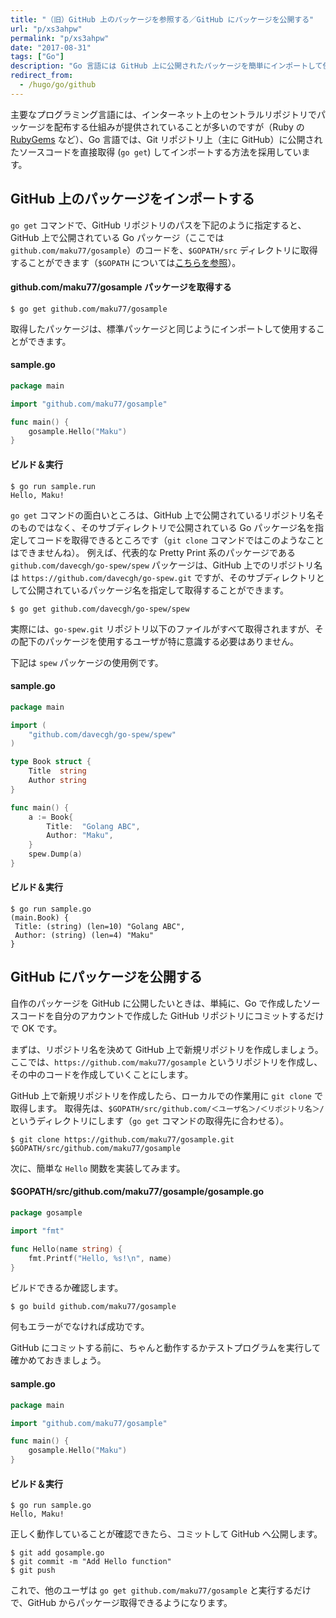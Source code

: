 ```yaml
---
title: "（旧）GitHub 上のパッケージを参照する／GitHub にパッケージを公開する"
url: "p/xs3ahpw"
permalink: "p/xs3ahpw"
date: "2017-08-31"
tags: ["Go"]
description: "Go 言語には GitHub 上に公開されたパッケージを簡単にインポートして使用する仕組みが組み込まれています。"
redirect_from:
  - /hugo/go/github
---
```


主要なプログラミング言語には、インターネット上のセントラルリポジトリでパッケージを配布する仕組みが提供されていることが多いのですが（Ruby の [RubyGems](https://rubygems.org/) など）、Go 言語では、Git リポジトリ上（主に GitHub）に公開されたソースコードを直接取得 (`go get`) してインポートする方法を採用しています。

GitHub 上のパッケージをインポートする
----

`go get` コマンドで、GitHub リポジトリのパスを下記のように指定すると、GitHub 上で公開されている Go パッケージ（ここでは `github.com/maku77/gosample`）のコードを、`$GOPATH/src` ディレクトリに取得することができます（`$GOPATH` については[こちらを参照](./workspace.html)）。

#### github.com/maku77/gosample パッケージを取得する

~~~
$ go get github.com/maku77/gosample
~~~

取得したパッケージは、標準パッケージと同じようにインポートして使用することができます。

#### sample.go

~~~ go
package main

import "github.com/maku77/gosample"

func main() {
	gosample.Hello("Maku")
}
~~~

#### ビルド＆実行

~~~
$ go run sample.run
Hello, Maku!
~~~

`go get` コマンドの面白いところは、GitHub 上で公開されているリポジトリ名そのものではなく、そのサブディレクトリで公開されている Go パッケージ名を指定してコードを取得できるところです（`git clone` コマンドではこのようなことはできませんね）。
例えば、代表的な Pretty Print 系のパッケージである `github.com/davecgh/go-spew/spew` パッケージは、GitHub 上でのリポジトリ名は `https://github.com/davecgh/go-spew.git` ですが、そのサブディレクトリとして公開されているパッケージ名を指定して取得することができます。

~~~
$ go get github.com/davecgh/go-spew/spew
~~~

実際には、`go-spew.git` リポジトリ以下のファイルがすべて取得されますが、その配下のパッケージを使用するユーザが特に意識する必要はありません。

下記は `spew` パッケージの使用例です。

#### sample.go

~~~ go
package main

import (
	"github.com/davecgh/go-spew/spew"
)

type Book struct {
	Title  string
	Author string
}

func main() {
	a := Book{
		Title:  "Golang ABC",
		Author: "Maku",
	}
	spew.Dump(a)
}
~~~

#### ビルド＆実行

~~~
$ go run sample.go
(main.Book) {
 Title: (string) (len=10) "Golang ABC",
 Author: (string) (len=4) "Maku"
}
~~~


GitHub にパッケージを公開する
----

自作のパッケージを GitHub に公開したいときは、単純に、Go で作成したソースコードを自分のアカウントで作成した GitHub リポジトリにコミットするだけで OK です。

まずは、リポジトリ名を決めて GitHub 上で新規リポジトリを作成しましょう。
ここでは、`https://github.com/maku77/gosample` というリポジトリを作成し、その中のコードを作成していくことにします。

GitHub 上で新規リポジトリを作成したら、ローカルでの作業用に `git clone` で取得します。
取得先は、`$GOPATH/src/github.com/＜ユーザ名＞/＜リポジトリ名＞/` というディレクトリにします（`go get` コマンドの取得先に合わせる）。

~~~
$ git clone https://github.com/maku77/gosample.git $GOPATH/src/github.com/maku77/gosample
~~~

次に、簡単な `Hello` 関数を実装してみます。

#### $GOPATH/src/github.com/maku77/gosample/gosample.go

~~~ go
package gosample

import "fmt"

func Hello(name string) {
	fmt.Printf("Hello, %s!\n", name)
}
~~~

ビルドできるか確認します。

~~~
$ go build github.com/maku77/gosample
~~~

何もエラーがでなければ成功です。

GitHub にコミットする前に、ちゃんと動作するかテストプログラムを実行して確かめておきましょう。

#### sample.go

~~~ go
package main

import "github.com/maku77/gosample"

func main() {
	gosample.Hello("Maku")
}
~~~

#### ビルド＆実行

~~~
$ go run sample.go
Hello, Maku!
~~~

正しく動作していることが確認できたら、コミットして GitHub へ公開します。

~~~
$ git add gosample.go
$ git commit -m "Add Hello function"
$ git push
~~~

これで、他のユーザは `go get github.com/maku77/gosample` と実行するだけで、GitHub からパッケージ取得できるようになります。

